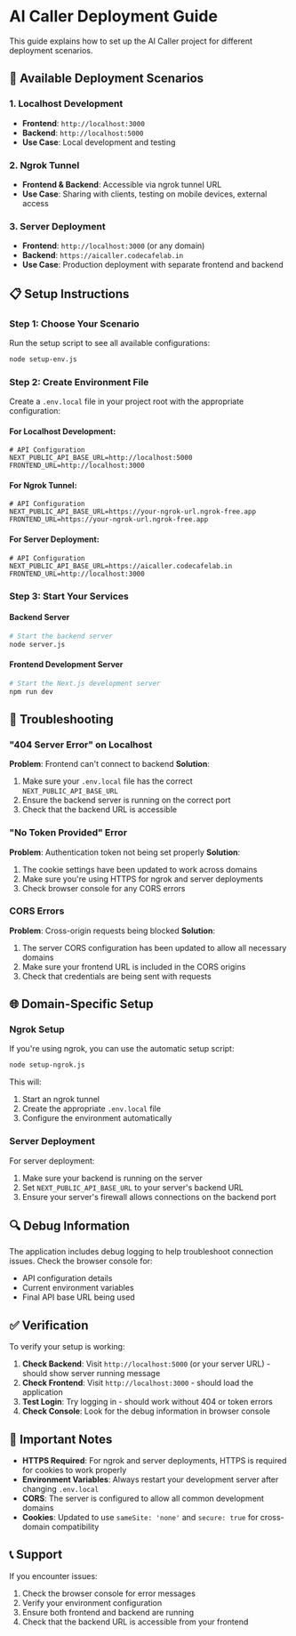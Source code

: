# AI Caller Deployment Guide

This guide explains how to set up the AI Caller project for different deployment scenarios.

## 🚀 Available Deployment Scenarios

### 1. Localhost Development
- **Frontend**: `http://localhost:3000`
- **Backend**: `http://localhost:5000`
- **Use Case**: Local development and testing

### 2. Ngrok Tunnel
- **Frontend & Backend**: Accessible via ngrok tunnel URL
- **Use Case**: Sharing with clients, testing on mobile devices, external access

### 3. Server Deployment
- **Frontend**: `http://localhost:3000` (or any domain)
- **Backend**: `https://aicaller.codecafelab.in`
- **Use Case**: Production deployment with separate frontend and backend

## 📋 Setup Instructions

### Step 1: Choose Your Scenario

Run the setup script to see all available configurations:
```bash
node setup-env.js
```

### Step 2: Create Environment File

Create a `.env.local` file in your project root with the appropriate configuration:

#### For Localhost Development:
```env
# API Configuration
NEXT_PUBLIC_API_BASE_URL=http://localhost:5000
FRONTEND_URL=http://localhost:3000
```

#### For Ngrok Tunnel:
```env
# API Configuration
NEXT_PUBLIC_API_BASE_URL=https://your-ngrok-url.ngrok-free.app
FRONTEND_URL=https://your-ngrok-url.ngrok-free.app
```

#### For Server Deployment:
```env
# API Configuration
NEXT_PUBLIC_API_BASE_URL=https://aicaller.codecafelab.in
FRONTEND_URL=http://localhost:3000
```

### Step 3: Start Your Services

#### Backend Server
```bash
# Start the backend server
node server.js
```

#### Frontend Development Server
```bash
# Start the Next.js development server
npm run dev
```

## 🔧 Troubleshooting

### "404 Server Error" on Localhost
**Problem**: Frontend can't connect to backend
**Solution**: 
1. Make sure your `.env.local` file has the correct `NEXT_PUBLIC_API_BASE_URL`
2. Ensure the backend server is running on the correct port
3. Check that the backend URL is accessible

### "No Token Provided" Error
**Problem**: Authentication token not being set properly
**Solution**:
1. The cookie settings have been updated to work across domains
2. Make sure you're using HTTPS for ngrok and server deployments
3. Check browser console for any CORS errors

### CORS Errors
**Problem**: Cross-origin requests being blocked
**Solution**:
1. The server CORS configuration has been updated to allow all necessary domains
2. Make sure your frontend URL is included in the CORS origins
3. Check that credentials are being sent with requests

## 🌐 Domain-Specific Setup

### Ngrok Setup
If you're using ngrok, you can use the automatic setup script:
```bash
node setup-ngrok.js
```

This will:
1. Start an ngrok tunnel
2. Create the appropriate `.env.local` file
3. Configure the environment automatically

### Server Deployment
For server deployment:
1. Make sure your backend is running on the server
2. Set `NEXT_PUBLIC_API_BASE_URL` to your server's backend URL
3. Ensure your server's firewall allows connections on the backend port

## 🔍 Debug Information

The application includes debug logging to help troubleshoot connection issues. Check the browser console for:
- API configuration details
- Current environment variables
- Final API base URL being used

## ✅ Verification

To verify your setup is working:

1. **Check Backend**: Visit `http://localhost:5000` (or your server URL) - should show server running message
2. **Check Frontend**: Visit `http://localhost:3000` - should load the application
3. **Test Login**: Try logging in - should work without 404 or token errors
4. **Check Console**: Look for the debug information in browser console

## 🚨 Important Notes

- **HTTPS Required**: For ngrok and server deployments, HTTPS is required for cookies to work properly
- **Environment Variables**: Always restart your development server after changing `.env.local`
- **CORS**: The server is configured to allow all common development domains
- **Cookies**: Updated to use `sameSite: 'none'` and `secure: true` for cross-domain compatibility

## 📞 Support

If you encounter issues:
1. Check the browser console for error messages
2. Verify your environment configuration
3. Ensure both frontend and backend are running
4. Check that the backend URL is accessible from your frontend
